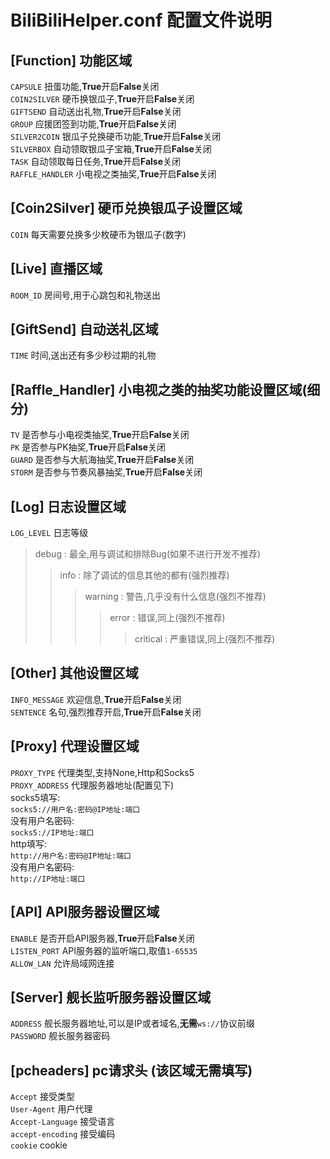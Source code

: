 # BiliBiliHelper.conf 配置文件说明  

## [Function] 功能区域
``CAPSULE`` 扭蛋功能,**True**开启**False**关闭  
``COIN2SILVER`` 硬币换银瓜子,**True**开启**False**关闭  
``GIFTSEND`` 自动送出礼物,**True**开启**False**关闭  
``GROUP`` 应援团签到功能,**True**开启**False**关闭  
``SILVER2COIN`` 银瓜子兑换硬币功能,**True**开启**False**关闭  
``SILVERBOX`` 自动领取银瓜子宝箱,**True**开启**False**关闭  
``TASK`` 自动领取每日任务,**True**开启**False**关闭  
``RAFFLE_HANDLER`` 小电视之类抽奖,**True**开启**False**关闭  

## [Coin2Silver] 硬币兑换银瓜子设置区域
``COIN`` 每天需要兑换多少枚硬币为银瓜子(数字)

## [Live] 直播区域
``ROOM_ID`` 房间号,用于心跳包和礼物送出  

## [GiftSend] 自动送礼区域
``TIME`` 时间,送出还有多少秒过期的礼物

## [Raffle_Handler] 小电视之类的抽奖功能设置区域(细分)
``TV`` 是否参与小电视类抽奖,**True**开启**False**关闭  
``PK`` 是否参与PK抽奖,**True**开启**False**关闭  
``GUARD`` 是否参与大航海抽奖,**True**开启**False**关闭  
``STORM`` 是否参与节奏风暴抽奖,**True**开启**False**关闭  

## [Log] 日志设置区域
``LOG_LEVEL`` 日志等级
> debug : 最全,用与调试和排除Bug(如果不进行开发不推荐)
>> info : 除了调试的信息其他的都有(强烈推荐)
>>> warning : 警告,几乎没有什么信息(强烈不推荐)
>>>> error : 错误,同上(强烈不推荐)
>>>>> critical : 严重错误,同上(强烈不推荐)

## [Other] 其他设置区域
``INFO_MESSAGE`` 欢迎信息,**True**开启**False**关闭  
``SENTENCE`` 名句,强烈推荐开启,**True**开启**False**关闭  

## [Proxy] 代理设置区域
``PROXY_TYPE`` 代理类型,支持None,Http和Socks5  
``PROXY_ADDRESS`` 代理服务器地址(配置见下)  
socks5填写:  
``socks5://用户名:密码@IP地址:端口``  
没有用户名密码:  
``socks5://IP地址:端口``  
http填写:  
``http://用户名:密码@IP地址:端口``  
没有用户名密码:  
``http://IP地址:端口``  

## [API] API服务器设置区域
``ENABLE`` 是否开启API服务器,**True**开启**False**关闭  
``LISTEN_PORT`` API服务器的监听端口,取值``1-65535``  
``ALLOW_LAN`` 允许局域网连接

## [Server] 舰长监听服务器设置区域
``ADDRESS`` 舰长服务器地址,可以是IP或者域名,**无需**``ws://``协议前缀  
``PASSWORD`` 舰长服务器密码

## [pcheaders] pc请求头 (该区域无需填写)
``Accept`` 接受类型  
``User-Agent`` 用户代理  
``Accept-Language`` 接受语言  
``accept-encoding`` 接受编码  
``cookie`` cookie  
